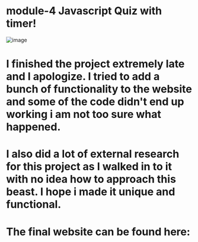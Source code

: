 # module-4 Javascript Quiz with timer!
![image](https://github.com/stavrospana/module-4/assets/138176781/908445dd-1dff-411e-8f22-6b06032fef90)

# I finished the project extremely late and I apologize. I tried to add a bunch of functionality to the website and some of the code didn't end up working i am not too sure what happened. 
# I also did a lot of external research for this project as I walked in to it with no idea how to approach this beast. I hope i made it unique and functional.

# The final website can be found here:
